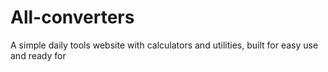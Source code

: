 # All-converters
A simple daily tools website with calculators and utilities, built for easy use and ready for
